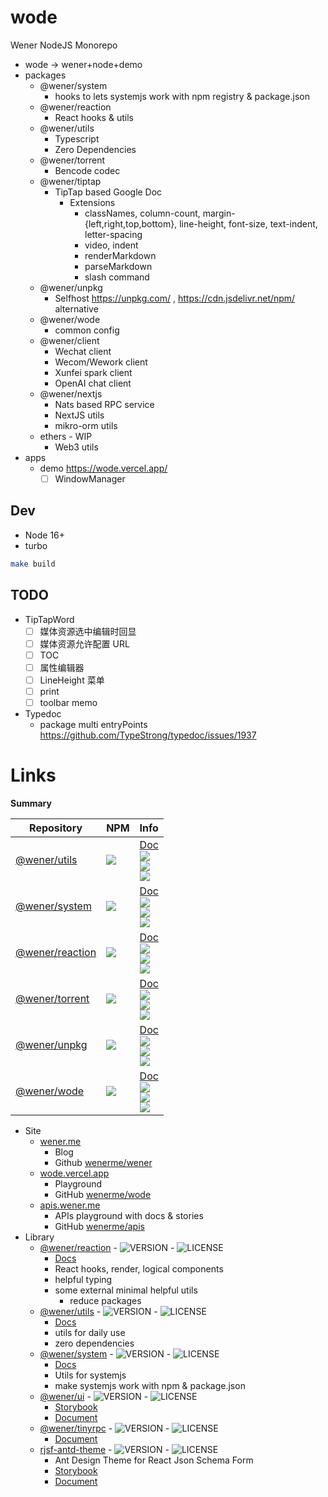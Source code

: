 # wode

Wener NodeJS Monorepo

- wode -> wener+node+demo
- packages
  - @wener/system
    - hooks to lets systemjs work with npm registry & package.json
  - @wener/reaction
    - React hooks & utils
  - @wener/utils
    - Typescript
    - Zero Dependencies
  - @wener/torrent
    - Bencode codec
  - @wener/tiptap
    - TipTap based Google Doc
      - Extensions
        - classNames, column-count, margin-{left,right,top,bottom}, line-height, font-size, text-indent, letter-spacing
        - video, indent
        - renderMarkdown
        - parseMarkdown
        - slash command
  - @wener/unpkg
    - Selfhost https://unpkg.com/ , https://cdn.jsdelivr.net/npm/ alternative
  - @wener/wode
    - common config
  - @wener/client
    - Wechat client
    - Wecom/Wework client
    - Xunfei spark client
    - OpenAI chat client
  - @wener/nextjs
    - Nats based RPC service
    - NextJS utils
    - mikro-orm utils
  - ethers - WIP
    - Web3 utils
- apps
  - demo https://wode.vercel.app/
    - [ ] WindowManager

## Dev

- Node 16+
- turbo

```bash
make build
```

## TODO

- TipTapWord
  - [ ] 媒体资源选中编辑时回显
  - [ ] 媒体资源允许配置 URL
  - [ ] TOC
  - [ ] 属性编辑器
  - [ ] LineHeight 菜单
  - [ ] print
  - [ ] toolbar memo
- Typedoc
  - package multi entryPoints
    https://github.com/TypeStrong/typedoc/issues/1937

<!-- LINK:BEGIN -->

# Links

**Summary**

| Repository                       | NPM                                   | Info                                                                                         |
| -------------------------------- | ------------------------------------- | -------------------------------------------------------------------------------------------- |
| [@wener/utils][utils-repo]       | [![][utils-version]][utils-npm]       | [Doc][utils-doc]<br/> ![][utils-license]<br/>![][utils-size]<br/>![][utils-deps]             |
| [@wener/system][system-repo]     | [![][system-version]][system-npm]     | [Doc][system-doc]<br/> ![][system-license]<br/>![][system-size]<br/>![][system-deps]         |
| [@wener/reaction][reaction-repo] | [![][reaction-version]][reaction-npm] | [Doc][reaction-doc]<br/> ![][reaction-license]<br/>![][reaction-size]<br/>![][reaction-deps] |
| [@wener/torrent][torrent-repo]   | [![][torrent-version]][torrent-npm]   | [Doc][torrent-doc]<br/> ![][torrent-license]<br/>![][torrent-size]<br/>![][torrent-deps]     |
| [@wener/unpkg][unpkg-repo]       | [![][unpkg-version]][unpkg-npm]       | [Doc][unpkg-doc]<br/> ![][unpkg-license]<br/>![][unpkg-size]<br/>![][unpkg-deps]             |
| [@wener/wode][wode-repo]         | [![][wode-version]][wode-npm]         | [Doc][wode-doc]<br/> ![][wode-license]<br/>![][wode-size]<br/>![][wode-deps]                 |

[utils-repo]: https://github.com/wenerme/wode/tree/main/packages/utils
[utils-npm]: https://www.npmjs.com/package/@wener/utils
[utils-version]: https://img.shields.io/npm/v/@wener/utils
[utils-license]: https://img.shields.io/npm/l/@wener/utils
[utils-size]: https://badgen.net/bundlephobia/minzip/@wener/utils
[utils-deps]: https://badgen.net/bundlephobia/dependency-count/@wener/utils
[utils-doc]: https://wode.vercel.app/docs/modules/_wener_utils.html
[system-repo]: https://github.com/wenerme/wode/tree/main/packages/system
[system-npm]: https://www.npmjs.com/package/@wener/system
[system-version]: https://img.shields.io/npm/v/@wener/system
[system-license]: https://img.shields.io/npm/l/@wener/system
[system-size]: https://badgen.net/bundlephobia/minzip/@wener/system
[system-deps]: https://badgen.net/bundlephobia/dependency-count/@wener/system
[system-doc]: https://wode.vercel.app/docs/modules/_wener_system.html
[reaction-repo]: https://github.com/wenerme/wode/tree/main/packages/reaction
[reaction-npm]: https://www.npmjs.com/package/@wener/reaction
[reaction-version]: https://img.shields.io/npm/v/@wener/reaction
[reaction-license]: https://img.shields.io/npm/l/@wener/reaction
[reaction-size]: https://badgen.net/bundlephobia/minzip/@wener/reaction
[reaction-deps]: https://badgen.net/bundlephobia/dependency-count/@wener/reaction
[reaction-doc]: https://wode.vercel.app/docs/modules/_wener_reaction.html
[torrent-repo]: https://github.com/wenerme/wode/tree/main/packages/torrent
[torrent-npm]: https://www.npmjs.com/package/@wener/torrent
[torrent-version]: https://img.shields.io/npm/v/@wener/torrent
[torrent-license]: https://img.shields.io/npm/l/@wener/torrent
[torrent-size]: https://badgen.net/bundlephobia/minzip/@wener/torrent
[torrent-deps]: https://badgen.net/bundlephobia/dependency-count/@wener/torrent
[torrent-doc]: https://wode.vercel.app/docs/modules/_wener_torrent.html
[unpkg-repo]: https://github.com/wenerme/wode/tree/main/packages/unpkg
[unpkg-npm]: https://www.npmjs.com/package/@wener/unpkg
[unpkg-version]: https://img.shields.io/npm/v/@wener/unpkg
[unpkg-license]: https://img.shields.io/npm/l/@wener/unpkg
[unpkg-size]: https://badgen.net/bundlephobia/minzip/@wener/unpkg
[unpkg-deps]: https://badgen.net/bundlephobia/dependency-count/@wener/unpkg
[unpkg-doc]: https://wode.vercel.app/docs/modules/_wener_unpkg.html
[wode-repo]: https://github.com/wenerme/wode/tree/main/packages/wode
[wode-npm]: https://www.npmjs.com/package/@wener/wode
[wode-version]: https://img.shields.io/npm/v/@wener/wode
[wode-license]: https://img.shields.io/npm/l/@wener/wode
[wode-size]: https://badgen.net/bundlephobia/minzip/@wener/wode
[wode-deps]: https://badgen.net/bundlephobia/dependency-count/@wener/wode
[wode-doc]: https://wode.vercel.app/docs/modules/_wener_wode.html

- Site
  - [wener.me](https://wener.me)
    - Blog
    - Github [wenerme/wener](https://github.com/wenerme/wener)
  - [wode.vercel.app](https://wode.vercel.app/)
    - Playground
    - GitHub [wenerme/wode](https://github.com/wenerme/wode)
  - [apis.wener.me](https://apis.wener.me/)
    - APIs playground with docs & stories
    - GitHub [wenerme/apis](https://github.com/wenerme/apis)
- Library
  - [@wener/reaction](https://www.npmjs.com/package/@wener/reaction) - ![VERSION](https://img.shields.io/npm/v/@wener/reaction) - ![LICENSE](https://img.shields.io/npm/l/@wener/reaction)
    - [Docs](https://wode.vercel.app/docs/modules/_wener_reaction.html)
    - React hooks, render, logical components
    - helpful typing
    - some external minimal helpful utils
      - reduce packages
  - [@wener/utils](https://www.npmjs.com/package/@wener/utils) - ![VERSION](https://img.shields.io/npm/v/@wener/utils) - ![LICENSE](https://img.shields.io/npm/l/@wener/utils)
    - [Docs](https://wode.vercel.app/docs/modules/_wener_utils.html)
    - utils for daily use
    - zero dependencies
  - [@wener/system](https://www.npmjs.com/package/@wener/system) - ![VERSION](https://img.shields.io/npm/v/@wener/system) - ![LICENSE](https://img.shields.io/npm/l/@wener/system)
    - [Docs](https://wode.vercel.app/docs/modules/_wener_system.html)
    - Utils for systemjs
    - make systemjs work with npm & package.json
  - [@wener/ui](https://www.npmjs.com/package/@wener/ui) - ![VERSION](https://img.shields.io/npm/v/@wener/ui) - ![LICENSE](https://img.shields.io/npm/l/@wener/ui)
    - [Storybook](https://apis.wener.me/storybook/@wener/ui)
    - [Document](https://apis.wener.me/docs/@wener/ui/)
  - [@wener/tinyrpc](https://www.npmjs.com/package/@wener/tinyrpc) - ![VERSION](https://img.shields.io/npm/v/@wener/tinyrpc) - ![LICENSE](https://img.shields.io/npm/l/@wener/tinyrpc)
    - [Document](https://apis.wener.me/docs/@wener/tinyrpc/)
  - [rjsf-antd-theme](https://www.npmjs.com/package/rjsf-antd-theme) - ![VERSION](https://img.shields.io/npm/v/rjsf-antd-theme) - ![LICENSE](https://img.shields.io/npm/l/rjsf-antd-theme)
    - Ant Design Theme for React Json Schema Form
    - [Storybook](https://apis.wener.me/storybook/rjsf-antd-theme)
    - [Document](https://apis.wener.me/docs/rjsf-antd-theme/)

<!-- LINK:END -->
